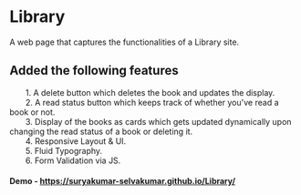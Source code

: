 # Library

A web page that captures the functionalities of a Library site. <br> <be>

## Added the following features
&emsp;&emsp;1. A delete button which deletes the book and updates the display.<br>
&emsp;&emsp;2. A read status button which keeps track of whether you've read a book or not.<br>
&emsp;&emsp;3. Display of the books as cards which gets updated dynamically upon changing the read status of a book or deleting it.<br>
&emsp;&emsp;4. Responsive Layout & UI.<br>
&emsp;&emsp;5. Fluid Typography.<br>
&emsp;&emsp;6. Form Validation via JS.<br>

#### Demo - https://suryakumar-selvakumar.github.io/Library/
